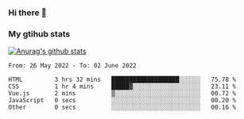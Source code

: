 ### Hi there 👋

### My gtihub stats

[![Anurag's github stats](https://github-readme-stats.vercel.app/api?username=gaozhidong)](https://github.com/gaozhidong/github-readme-stats)

<!--START_SECTION:waka-->

```text
From: 26 May 2022 - To: 02 June 2022

HTML         3 hrs 32 mins   ███████████████████░░░░░░   75.78 %
CSS          1 hr 4 mins     █████▓░░░░░░░░░░░░░░░░░░░   23.11 %
Vue.js       2 mins          ▒░░░░░░░░░░░░░░░░░░░░░░░░   00.72 %
JavaScript   0 secs          ░░░░░░░░░░░░░░░░░░░░░░░░░   00.20 %
Other        0 secs          ░░░░░░░░░░░░░░░░░░░░░░░░░   00.16 %
```

<!--END_SECTION:waka-->